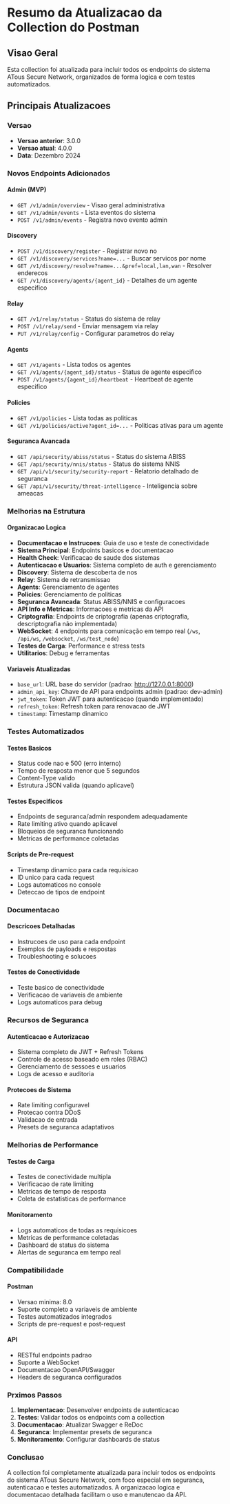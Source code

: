 # Resumo da Atualizacao da Collection do Postman

## Visao Geral

Esta collection foi atualizada para incluir todos os endpoints do sistema ATous Secure Network, organizados de forma logica e com testes automatizados.

## Principais Atualizacoes

### Versao
- **Versao anterior**: 3.0.0
- **Versao atual**: 4.0.0
- **Data**: Dezembro 2024

### Novos Endpoints Adicionados

#### Admin (MVP)
- `GET /v1/admin/overview` - Visao geral administrativa
- `GET /v1/admin/events` - Lista eventos do sistema
- `POST /v1/admin/events` - Registra novo evento admin

#### Discovery
- `POST /v1/discovery/register` - Registrar novo no
- `GET /v1/discovery/services?name=...` - Buscar servicos por nome
- `GET /v1/discovery/resolve?name=...&pref=local,lan,wan` - Resolver enderecos
- `GET /v1/discovery/agents/{agent_id}` - Detalhes de um agente especifico

#### Relay
- `GET /v1/relay/status` - Status do sistema de relay
- `POST /v1/relay/send` - Enviar mensagem via relay
- `PUT /v1/relay/config` - Configurar parametros do relay

#### Agents
- `GET /v1/agents` - Lista todos os agentes
- `GET /v1/agents/{agent_id}/status` - Status de agente especifico
- `POST /v1/agents/{agent_id}/heartbeat` - Heartbeat de agente especifico

#### Policies
- `GET /v1/policies` - Lista todas as politicas
- `GET /v1/policies/active?agent_id=...` - Politicas ativas para um agente

#### Seguranca Avancada
- `GET /api/security/abiss/status` - Status do sistema ABISS
- `GET /api/security/nnis/status` - Status do sistema NNIS
- `GET /api/v1/security/security-report` - Relatorio detalhado de seguranca
- `GET /api/v1/security/threat-intelligence` - Inteligencia sobre ameacas

### Melhorias na Estrutura

#### Organizacao Logica
- **Documentacao e Instrucoes**: Guia de uso e teste de conectividade
- **Sistema Principal**: Endpoints basicos e documentacao
- **Health Check**: Verificacao de saude dos sistemas
- **Autenticacao e Usuarios**: Sistema completo de auth e gerenciamento
- **Discovery**: Sistema de descoberta de nos
- **Relay**: Sistema de retransmissao
- **Agents**: Gerenciamento de agentes
- **Policies**: Gerenciamento de politicas
- **Seguranca Avancada**: Status ABISS/NNIS e configuracoes
- **API Info e Metricas**: Informacoes e metricas da API
- **Criptografia**: Endpoints de criptografia (apenas criptografia, descriptografia não implementada)
- **WebSocket**: 4 endpoints para comunicação em tempo real (`/ws`, `/api/ws`, `/websocket`, `/ws/test_node`)
- **Testes de Carga**: Performance e stress tests
- **Utilitarios**: Debug e ferramentas

#### Variaveis Atualizadas
- `base_url`: URL base do servidor (padrao: http://127.0.0.1:8000)
- `admin_api_key`: Chave de API para endpoints admin (padrao: dev-admin)
- `jwt_token`: Token JWT para autenticacao (quando implementado)
- `refresh_token`: Refresh token para renovacao de JWT
- `timestamp`: Timestamp dinamico

### Testes Automatizados

#### Testes Basicos
- Status code nao e 500 (erro interno)
- Tempo de resposta menor que 5 segundos
- Content-Type valido
- Estrutura JSON valida (quando aplicavel)

#### Testes Especificos
- Endpoints de seguranca/admin respondem adequadamente
- Rate limiting ativo quando aplicavel
- Bloqueios de seguranca funcionando
- Metricas de performance coletadas

#### Scripts de Pre-request
- Timestamp dinamico para cada requisicao
- ID unico para cada request
- Logs automaticos no console
- Deteccao de tipos de endpoint

### Documentacao

#### Descricoes Detalhadas
- Instrucoes de uso para cada endpoint
- Exemplos de payloads e respostas
- Troubleshooting e solucoes

#### Testes de Conectividade
- Teste basico de conectividade
- Verificacao de variaveis de ambiente
- Logs automaticos para debug

### Recursos de Seguranca

#### Autenticacao e Autorizacao
- Sistema completo de JWT + Refresh Tokens
- Controle de acesso baseado em roles (RBAC)
- Gerenciamento de sessoes e usuarios
- Logs de acesso e auditoria

#### Protecoes de Sistema
- Rate limiting configuravel
- Protecao contra DDoS
- Validacao de entrada
- Presets de seguranca adaptativos

### Melhorias de Performance

#### Testes de Carga
- Testes de conectividade multipla
- Verificacao de rate limiting
- Metricas de tempo de resposta
- Coleta de estatisticas de performance

#### Monitoramento
- Logs automaticos de todas as requisicoes
- Metricas de performance coletadas
- Dashboard de status do sistema
- Alertas de seguranca em tempo real

### Compatibilidade

#### Postman
- Versao minima: 8.0
- Suporte completo a variaveis de ambiente
- Testes automatizados integrados
- Scripts de pre-request e post-request

#### API
- RESTful endpoints padrao
- Suporte a WebSocket
- Documentacao OpenAPI/Swagger
- Headers de seguranca configurados

### Prximos Passos

1. **Implementacao**: Desenvolver endpoints de autenticacao
2. **Testes**: Validar todos os endpoints com a collection
3. **Documentacao**: Atualizar Swagger e ReDoc
4. **Seguranca**: Implementar presets de seguranca
5. **Monitoramento**: Configurar dashboards de status

### Conclusao

A collection foi completamente atualizada para incluir todos os endpoints do sistema ATous Secure Network, com foco especial em seguranca, autenticacao e testes automatizados. A organizacao logica e documentacao detalhada facilitam o uso e manutencao da API.